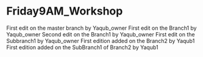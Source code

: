 # Friday9AM_Workshop
First edit on the master branch by Yaqub_owner
First edit on the Branch1 by Yaqub_owner
Second edit on the Branch1 by Yaqub_owner
First edit on the Subbranch1 by Yaqub_owner
First edition added on the Branch2 by Yaqub1
First edition added on the SubBranch1 of Branch2 by Yaqub1


